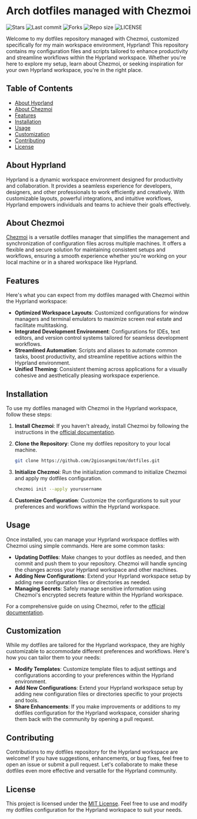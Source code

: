 # Arch dotfiles managed with Chezmoi

![Stars](https://img.shields.io/github/stars/2giosangmitom/dotfiles?style=for-the-badge&logo=starship&color=C9CBFF&logoColor=D9E0EE&labelColor=302D41)
![Last commit](https://img.shields.io/github/last-commit/2giosangmitom/dotfiles?style=for-the-badge&logo=github&color=7dc4e4&logoColor=D9E0EE&labelColor=302D41)
![Forks](https://img.shields.io/github/forks/2giosangmitom/dotfiles.svg?style=for-the-badge&logo=starship&color=8bd5ca&logoColor=D9E0EE&labelColor=302D41)
![Repo size](https://img.shields.io/github/repo-size/2giosangmitom/dotfiles?color=%23DDB6F2&label=SIZE&logo=codesandbox&style=for-the-badge&logoColor=D9E0EE&labelColor=302D41)
![LICENSE](https://img.shields.io/github/license/2giosangmitom/dotfiles?style=for-the-badge&logo=starship&color=ee999f&logoColor=D9E0EE&labelColor=302D41)

Welcome to my dotfiles repository managed with Chezmoi, customized specifically for my main workspace environment, Hyprland! This repository contains my configuration files and scripts tailored to enhance productivity and streamline workflows within the Hyprland workspace. Whether you're here to explore my setup, learn about Chezmoi, or seeking inspiration for your own Hyprland workspace, you're in the right place.

## Table of Contents

- [About Hyprland](#about-hyprland)
- [About Chezmoi](#about-chezmoi)
- [Features](#features)
- [Installation](#installation)
- [Usage](#usage)
- [Customization](#customization)
- [Contributing](#contributing)
- [License](#license)

## About Hyprland

Hyprland is a dynamic workspace environment designed for productivity and collaboration. It provides a seamless experience for developers, designers, and other professionals to work efficiently and creatively. With customizable layouts, powerful integrations, and intuitive workflows, Hyprland empowers individuals and teams to achieve their goals effectively.

## About Chezmoi

[Chezmoi](https://github.com/twpayne/chezmoi) is a versatile dotfiles manager that simplifies the management and synchronization of configuration files across multiple machines. It offers a flexible and secure solution for maintaining consistent setups and workflows, ensuring a smooth experience whether you're working on your local machine or in a shared workspace like Hyprland.

## Features

Here's what you can expect from my dotfiles managed with Chezmoi within the Hyprland workspace:

- **Optimized Workspace Layouts**: Customized configurations for window managers and terminal emulators to maximize screen real estate and facilitate multitasking.
- **Integrated Development Environment**: Configurations for IDEs, text editors, and version control systems tailored for seamless development workflows.
- **Streamlined Automation**: Scripts and aliases to automate common tasks, boost productivity, and streamline repetitive actions within the Hyprland environment.
- **Unified Theming**: Consistent theming across applications for a visually cohesive and aesthetically pleasing workspace experience.

## Installation

To use my dotfiles managed with Chezmoi in the Hyprland workspace, follow these steps:

1. **Install Chezmoi**: If you haven't already, install Chezmoi by following the instructions in the [official documentation](https://www.chezmoi.io/docs/install/).

2. **Clone the Repository**: Clone my dotfiles repository to your local machine.

   ```bash
   git clone https://github.com/2giosangmitom/dotfiles.git
   ```

3. **Initialize Chezmoi**: Run the initialization command to initialize Chezmoi and apply my dotfiles configuration.

   ```bash
   chezmoi init --apply yourusername
   ```

4. **Customize Configuration**: Customize the configurations to suit your preferences and workflows within the Hyprland workspace.

## Usage

Once installed, you can manage your Hyprland workspace dotfiles with Chezmoi using simple commands. Here are some common tasks:

- **Updating Dotfiles**: Make changes to your dotfiles as needed, and then commit and push them to your repository. Chezmoi will handle syncing the changes across your Hyprland workspace and other machines.
- **Adding New Configurations**: Extend your Hyprland workspace setup by adding new configuration files or directories as needed.
- **Managing Secrets**: Safely manage sensitive information using Chezmoi's encrypted secrets feature within the Hyprland workspace.

For a comprehensive guide on using Chezmoi, refer to the [official documentation](https://www.chezmoi.io/docs/).

## Customization

While my dotfiles are tailored for the Hyprland workspace, they are highly customizable to accommodate different preferences and workflows. Here's how you can tailor them to your needs:

- **Modify Templates**: Customize template files to adjust settings and configurations according to your preferences within the Hyprland environment.
- **Add New Configurations**: Extend your Hyprland workspace setup by adding new configuration files or directories specific to your projects and tools.
- **Share Enhancements**: If you make improvements or additions to my dotfiles configuration for the Hyprland workspace, consider sharing them back with the community by opening a pull request.

## Contributing

Contributions to my dotfiles repository for the Hyprland workspace are welcome! If you have suggestions, enhancements, or bug fixes, feel free to open an issue or submit a pull request. Let's collaborate to make these dotfiles even more effective and versatile for the Hyprland community.

## License

This project is licensed under the [MIT License](LICENSE). Feel free to use and modify my dotfiles configuration for the Hyprland workspace to suit your needs.

